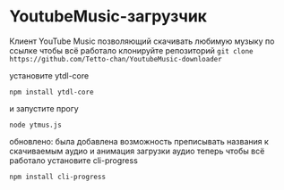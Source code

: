 # YoutubeMusic-загрузчик
Клиент YouTube Music позволяющий скачивать любимую музыку по ссылке
чтобы всё работало клонируйте репозиторий
`git clone https://github.com/Tetto-chan/YoutubeMusic-downloader`

установите ytdl-core

`npm install ytdl-core`

и запустите прогу

`node ytmus.js`

обновлено: была добавлена возможность преписывать названия к скачиваемым аудио и анимация загрузки аудио
теперь чтобы всё работало установите cli-progress 

`npm install cli-progress`

